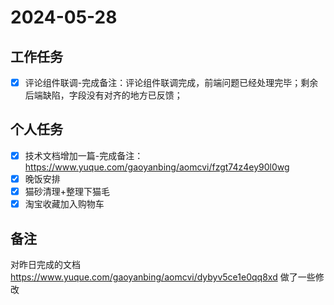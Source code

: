 # 2024-05-28

## 工作任务

- [x] 评论组件联调-完成备注：评论组件联调完成，前端问题已经处理完毕；剩余后端缺陷，字段没有对齐的地方已反馈；

## 个人任务

- [x] 技术文档增加一篇-完成备注：https://www.yuque.com/gaoyanbing/aomcvi/fzgt74z4ey90l0wg
- [x] 晚饭安排
- [x] 猫砂清理+整理下猫毛
- [x] 淘宝收藏加入购物车

## 备注

对昨日完成的文档 https://www.yuque.com/gaoyanbing/aomcvi/dybyv5ce1e0qq8xd 做了一些修改
